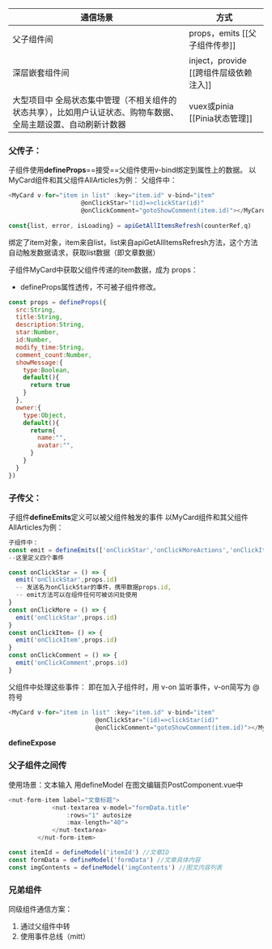 
| 通信场景                                                     | 方式                           |
| -------------------------------------------------------- | ---------------------------- |
| 父子组件间                                                    | props，emits [[父子组件传参]]       |
| 深层嵌套组件间                                                  | inject，provide [[跨组件层级依赖注入]] |
| 大型项目中 全局状态集中管理（不相关组件的状态共享），比如用户认证状态、购物车数据、全局主题设置、自动刷新计数器 | vuex或pinia [[Pinia状态管理]]     |

### 父传子：
子组件使用**defineProps**==接受==父组件使用v-bind绑定到属性上的数据。
以MyCard组件和其父组件AllArticles为例：
父组件中：
```js
<MyCard v-for="item in list" :key="item.id" v-bind="item"
                    @onClickStar="(id)=>clickStar(id)"
                    @onClickComment="gotoShowComment(item.id)"></MyCard>
                    
const{list, error, isLoading} = apiGetAllItemsRefresh(counterRef,q)
```
绑定了item对象，item来自list，list来自apiGetAllItemsRefresh方法，这个方法自动触发数据请求，获取list数据（即文章数据）

子组件MyCard中获取父组件传递的item数据，成为 props：
- defineProps属性透传，不可被子组件修改。
```js
const props = defineProps({
  src:String,
  title:String,
  description:String,
  star:Number,
  id:Number,
  modify_time:String,
  comment_count:Number,
  showMessage:{
    type:Boolean,
    default(){
      return true
    }
  },
  owner:{
    type:Object,
    default(){
      return{
        name:"",
        avatar:"",
      }
    }
  }
})
```
### 子传父：
子组件**defineEmits**定义可以被父组件触发的事件
以MyCard组件和其父组件AllArticles为例：
```js
子组件中：
const emit = defineEmits(['onClickStar','onClickMoreActions','onClickItem','onClickComment'])
--这里定义四个事件

const onClickStar = () => {
  emit('onClickStar',props.id) 
  -- 发送名为onClickStar的事件，携带数据props.id, 
  -- emit方法可以在组件任何可被访问处使用
}
const onClickMore = () => {
  emit('onClickStar',props.id)
}
const onClickItem= () => {
  emit('onClickItem',props.id)
}
const onClickComment = () => {
  emit('onClickComment',props.id)
}
```

父组件中处理这些事件：
即在加入子组件时，用 v-on 监听事件，v-on简写为 @ 符号
```js
<MyCard v-for="item in list" :key="item.id" v-bind="item"
                        @onClickStar="(id)=>clickStar(id)"
                        @onClickComment="gotoShowComment(item.id)"></MyCard>
```

**defineExpose** 


### 父子组件之间传
使用场景：文本输入
用defineModel
在图文编辑页PostComponent.vue中
```js
<nut-form-item label="文章标题">
            <nut-textarea v-model="formData.title"
                :rows="1" autosize
                :max-length="40">
            </nut-textarea>
        </nut-form-item>

const itemId = defineModel('itemId') //文章ID
const formData = defineModel('formData') //文章具体内容
const imgContents = defineModel('imgContents') //图文内容列表
```


### 兄弟组件
同级组件通信方案：
1. 通过父组件中转
2. 使用事件总线（mitt）

